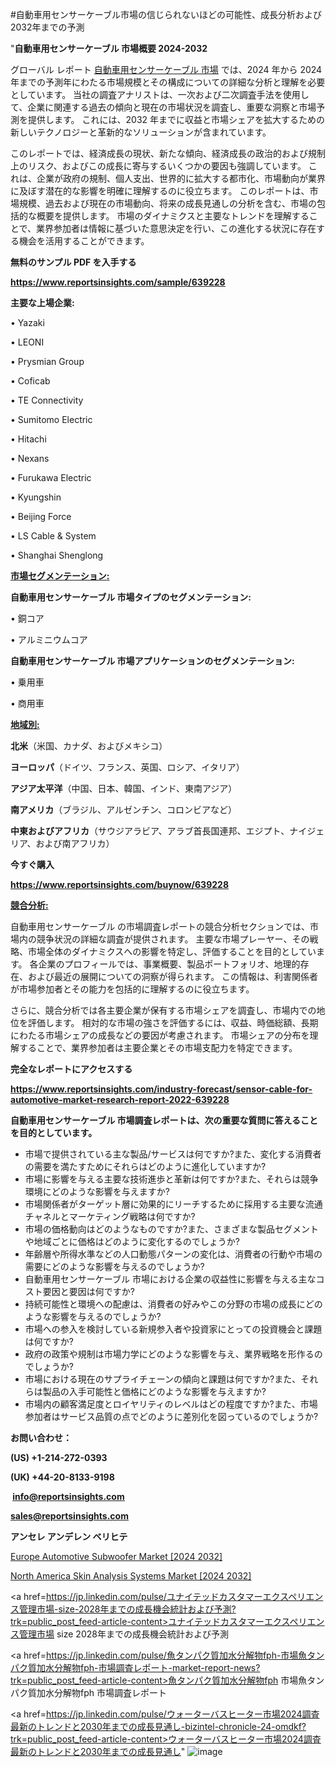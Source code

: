 #自動車用センサーケーブル市場の信じられないほどの可能性、成長分析および2032年までの予測

"<strong>自動車用センサーケーブル 市場概要 2024-2032</strong>

グローバル レポート <a href=https://www.reportsinsights.com/sample/639228>自動車用センサーケーブル 市場</a> では、2024 年から 2024 年までの予測年にわたる市場規模とその構成についての詳細な分析と理解を必要としています。 当社の調査アナリストは、一次および二次調査手法を使用して、企業に関連する過去の傾向と現在の市場状況を調査し、重要な洞察と市場予測を提供します。 これには、2032 年までに収益と市場シェアを拡大​​するための新しいテクノロジーと革新的なソリューションが含まれています。

このレポートでは、経済成長の現状、新たな傾向、経済成長の政治的および規制上のリスク、およびこの成長に寄与するいくつかの要因も強調しています。 これは、企業が政府の規制、個人支出、世界的に拡大する都市化、市場動向が業界に及ぼす潜在的な影響を明確に理解するのに役立ちます。 このレポートは、市場規模、過去および現在の市場動向、将来の成長見通しの分析を含む、市場の包括的な概要を提供します。 市場のダイナミクスと主要なトレンドを理解することで、業界参加者は情報に基づいた意思決定を行い、この進化する状況に存在する機会を活用することができます。

<strong><b>無料のサンプル PDF を入手する</b></strong>

<a href=https://www.reportsinsights.com/sample/639228><strong><u>https://www.reportsinsights.com/sample/639228</u></strong></a>

<strong>主要な上場企業:</strong>

• Yazaki

• LEONI

• Prysmian Group

• Coficab

• TE Connectivity

• Sumitomo Electric

• Hitachi

• Nexans

• Furukawa Electric

• Kyungshin

• Beijing Force

• LS Cable & System

• Shanghai Shenglong

<strong><u>市場セグメンテーション</u></strong><strong><u>:</u></strong>

<strong>自動車用センサーケーブル 市場タイプのセグメンテーション:</strong>

• 銅コア

• アルミニウムコア

<strong>自動車用センサーケーブル 市場アプリケーションのセグメンテーション:</strong>

• 乗用車

• 商用車

<strong><u>地域別</u></strong><strong><u>:</u></strong>

<strong>北米</strong>（米国、カナダ、およびメキシコ）

<strong>ヨーロッパ</strong>（ドイツ、フランス、英国、ロシア、イタリア）

<strong>アジア太平洋</strong>（中国、日本、韓国、インド、東南アジア）

<strong>南アメリカ</strong>（ブラジル、アルゼンチン、コロンビアなど）

<strong>中東およびアフリカ</strong>（サウジアラビア、アラブ首長国連邦、エジプト、ナイジェリア、および南アフリカ）

<strong>今すぐ購入</strong>

<a href=https://www.reportsinsights.com/buynow/639228><strong><u>https://www.reportsinsights.com/buynow/639228</u></strong></a>

<strong><u>競合分析:</u></strong>

自動車用センサーケーブル の市場調査レポートの競合分析セクションでは、市場内の競争状況の詳細な調査が提供されます。 主要な市場プレーヤー、その戦略、市場全体のダイナミクスへの影響を特定し、評価することを目的としています。 各企業のプロフィールでは、事業概要、製品ポートフォリオ、地理的存在、および最近の展開についての洞察が得られます。 この情報は、利害関係者が市場参加者とその能力を包括的に理解するのに役立ちます。

さらに、競合分析では各主要企業が保有する市場シェアを調査し、市場内での地位を評価します。 相対的な市場の強さを評価するには、収益、時価総額、長期にわたる市場シェアの成長などの要因が考慮されます。 市場シェアの分布を理解することで、業界参加者は主要企業とその市場支配力を特定できます。

<strong>完全なレポートにアクセスする</strong>

<a href=https://www.reportsinsights.com/industry-forecast/sensor-cable-for-automotive-market-research-report-2022-639228><strong><u><b>https://www.reportsinsights.com/industry-forecast/sensor-cable-for-automotive-market-research-report-2022-639228</b></u></strong></a>

<strong><b>自動車用センサーケーブル 市場調査レポートは、次の重要な質問に答えることを目的としています。</b></strong>
<ul>
  <li>市場で提供されている主な製品/サービスは何ですか?また、変化する消費者の需要を満たすためにそれらはどのように進化していますか?</li>
  <li>市場に影響を与える主要な技術進歩と革新は何ですか?また、それらは競争環境にどのような影響を与えますか?</li>
  <li>市場関係者がターゲット層に効果的にリーチするために採用する主要な流通チャネルとマーケティング戦略は何ですか?</li>
  <li>市場の価格動向はどのようなものですか?また、さまざまな製品セグメントや地域ごとに価格はどのように変化するのでしょうか?</li>
  <li>年齢層や所得水準などの人口動態パターンの変化は、消費者の行動や市場の需要にどのような影響を与えるのでしょうか?</li>
  <li>自動車用センサーケーブル 市場における企業の収益性に影響を与える主なコスト要因と要因は何ですか?</li>
  <li>持続可能性と環境への配慮は、消費者の好みやこの分野の市場の成長にどのような影響を与えるのでしょうか?</li>
  <li>市場への参入を検討している新規参入者や投資家にとっての投資機会と課題は何ですか?</li>
  <li>政府の政策や規制は市場力学にどのような影響を与え、業界戦略を形作るのでしょうか?</li>
  <li>市場における現在のサプライチェーンの傾向と課題は何ですか?また、それらは製品の入手可能性と価格にどのような影響を与えますか?</li>
  <li>市場内の顧客満足度とロイヤリティのレベルはどの程度ですか?また、市場参加者はサービス品質の点でどのように差別化を図っているのでしょうか?</li>
</ul>
<strong>お問い合わせ：</strong>

<strong>(US) +1-214-272-0393</strong>

<strong>(UK) +44-20-8133-9198</strong>

<strong> </strong><a href=info@reportsinsights.com><strong><u>info@reportsinsights.com</u></strong></a>

<a href=sales@reportsinsights.com><strong><u>sales@reportsinsights.com</u></strong></a>

<strong>アンセレ アンデレン ベリヒテ</strong>

<a href=https://www.linkedin.com/pulse/europe-automotive-subwoofer-markets-emerging-nsihe/>Europe Automotive Subwoofer Market [2024 2032]</a>

<a href=https://www.linkedin.com/pulse/north-america-skin-analysis-systems-market-guide-y39yf/>North America Skin Analysis Systems Market [2024 2032]</a>

<a href=https://jp.linkedin.com/pulse/ユナイテッドカスタマーエクスペリエンス管理市場-size-2028年までの成長機会統計および予測?trk=public_post_feed-article-content>ユナイテッドカスタマーエクスペリエンス管理市場 size 2028年までの成長機会統計および予測</a>

<a href=https://jp.linkedin.com/pulse/魚タンパク質加水分解物fph-市場魚タンパク質加水分解物fph-市場調査レポート-market-report-news?trk=public_post_feed-article-content>魚タンパク質加水分解物fph 市場魚タンパク質加水分解物fph 市場調査レポート</a>

<a href=https://jp.linkedin.com/pulse/ウォーターバスヒーター市場2024調査最新のトレンドと2030年までの成長見通し-bizintel-chronicle-24-omdkf?trk=public_post_feed-article-content>ウォーターバスヒーター市場2024調査最新のトレンドと2030年までの成長見通し</a>"
![image](https://github.com/ahaan12367/RIMarket24/assets/158471582/ea06225c-66bb-41ea-a6f7-886fd3b100d6)
